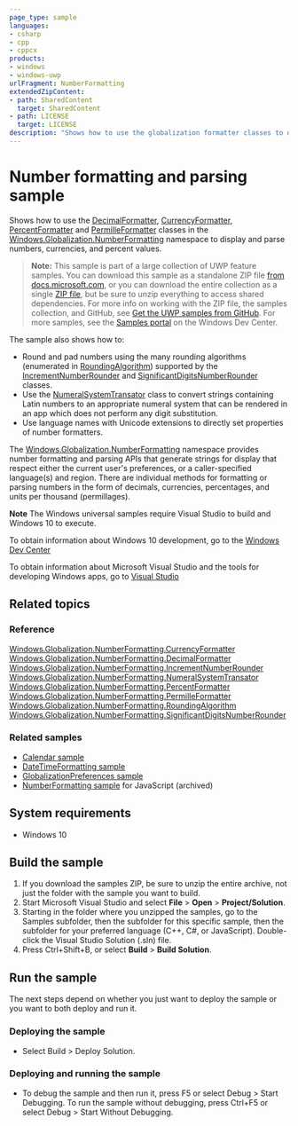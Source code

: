 ```yaml
---
page_type: sample
languages:
- csharp
- cpp
- cppcx
products:
- windows
- windows-uwp
urlFragment: NumberFormatting
extendedZipContent:
- path: SharedContent
  target: SharedContent
- path: LICENSE
  target: LICENSE
description: "Shows how to use the globalization formatter classes to display and parse numbers, currencies, and percent values."
---
```


<!--
  category: GlobalizationAndLocalization
  samplefwlink: http://go.microsoft.com/fwlink/p/?LinkId=620578
-->

# Number formatting and parsing sample

Shows how to use the [DecimalFormatter](http://msdn.microsoft.com/library/windows/apps/br226068), 
[CurrencyFormatter](http://msdn.microsoft.com/library/windows/apps/br206883), [PercentFormatter](http://msdn.microsoft.com/library/windows/apps/br226101) and 
[PermilleFormatter](http://msdn.microsoft.com/library/windows/apps/br226119) classes in the 
[Windows.Globalization.NumberFormatting](http://msdn.microsoft.com/library/windows/apps/br226136) namespace to display and parse numbers, currencies, and percent values.

> **Note:** This sample is part of a large collection of UWP feature samples. 
> You can download this sample as a standalone ZIP file
> [from docs.microsoft.com](https://docs.microsoft.com/samples/microsoft/windows-universal-samples/numberformatting/),
> or you can download the entire collection as a single
> [ZIP file](https://github.com/Microsoft/Windows-universal-samples/archive/master.zip), but be 
> sure to unzip everything to access shared dependencies. For more info on working with the ZIP file, 
> the samples collection, and GitHub, see [Get the UWP samples from GitHub](https://aka.ms/ovu2uq). 
> For more samples, see the [Samples portal](https://aka.ms/winsamples) on the Windows Dev Center. 

The sample also shows how to:

-   Round and pad numbers using the many rounding algorithms (enumerated in [RoundingAlgorithm](http://msdn.microsoft.com/library/windows/apps/dn278791)) supported by the 
[IncrementNumberRounder](http://msdn.microsoft.com/library/windows/apps/dn278487) and [SignificantDigitsNumberRounder](http://msdn.microsoft.com/library/windows/apps/dn278794) 
classes.
-   Use the [NumeralSystemTransator](http://msdn.microsoft.com/library/windows/apps/dn278744) class to convert strings containing Latin numbers to an 
appropriate numeral system that can be rendered in an app which does not perform any digit substitution.
-   Use language names with Unicode extensions to directly set properties of number formatters.

The [Windows.Globalization.NumberFormatting](http://msdn.microsoft.com/library/windows/apps/br226136) namespace provides number formatting and parsing APIs 
that generate strings for display that respect either the current user's preferences, or a caller-specified language(s) and region. There are individual methods 
for formatting or parsing numbers in the form of decimals, currencies, percentages, and units per thousand (permillages).

**Note** The Windows universal samples require Visual Studio to build and Windows 10 to execute.
 
To obtain information about Windows 10 development, go to the [Windows Dev Center](http://go.microsoft.com/fwlink/?LinkID=532421)

To obtain information about Microsoft Visual Studio and the tools for developing Windows apps, go to [Visual Studio](http://go.microsoft.com/fwlink/?LinkID=532422)

## Related topics

### Reference

[Windows.Globalization.NumberFormatting.CurrencyFormatter](http://msdn.microsoft.com/library/windows/apps/br206883)  
[Windows.Globalization.NumberFormatting.DecimalFormatter](http://msdn.microsoft.com/library/windows/apps/br226068)  
[Windows.Globalization.NumberFormatting.IncrementNumberRounder](http://msdn.microsoft.com/library/windows/apps/dn278487)  
[Windows.Globalization.NumberFormatting.NumeralSystemTransator](http://msdn.microsoft.com/library/windows/apps/dn278744)  
[Windows.Globalization.NumberFormatting.PercentFormatter](http://msdn.microsoft.com/library/windows/apps/br226101)  
[Windows.Globalization.NumberFormatting.PermilleFormatter](http://msdn.microsoft.com/library/windows/apps/br226119)  
[Windows.Globalization.NumberFormatting.RoundingAlgorithm](http://msdn.microsoft.com/library/windows/apps/dn278791)  
[Windows.Globalization.NumberFormatting.SignificantDigitsNumberRounder](http://msdn.microsoft.com/library/windows/apps/dn278794)  

### Related samples

* [Calendar sample](../Calendar)
* [DateTimeFormatting sample](../DatetimeFormatting)
* [GlobalizationPreferences sample](../GlobalizationPreferences)
* [NumberFormatting sample](/archived/NumberFormatting/) for JavaScript (archived)

## System requirements

* Windows 10

## Build the sample

1. If you download the samples ZIP, be sure to unzip the entire archive, not just the folder with the sample you want to build. 
2. Start Microsoft Visual Studio and select **File** \> **Open** \> **Project/Solution**.
3. Starting in the folder where you unzipped the samples, go to the Samples subfolder, then the subfolder for this specific sample, then the subfolder for your preferred language (C++, C#, or JavaScript). Double-click the Visual Studio Solution (.sln) file.
4. Press Ctrl+Shift+B, or select **Build** \> **Build Solution**.

## Run the sample

The next steps depend on whether you just want to deploy the sample or you want to both deploy and run it.

### Deploying the sample

- Select Build > Deploy Solution. 

### Deploying and running the sample

- To debug the sample and then run it, press F5 or select Debug >  Start Debugging. To run the sample without debugging, press Ctrl+F5 or select Debug > Start Without Debugging. 
